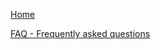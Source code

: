 [Home](https://github.com/andreknieriem/photobooth/wiki)

[FAQ - Frequently asked questions](https://github.com/andreknieriem/photobooth/wiki/FAQ)